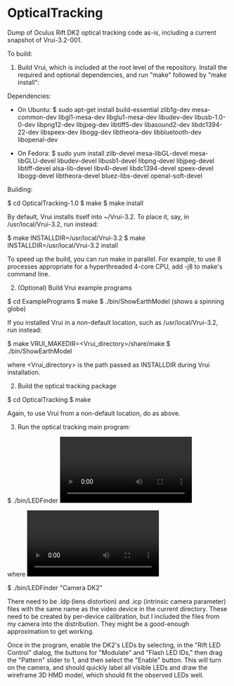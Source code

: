 OpticalTracking
===============

Dump of Oculus Rift DK2 optical tracking code as-is, including a current snapshot of Vrui-3.2-001.

To build:

1. Build Vrui, which is included at the root level of the repository. Install
   the required and optional dependencies, and run "make" followed by "make
   install":

Dependencies:

* On Ubuntu:
$ sudo apt-get install build-essential zlib1g-dev mesa-common-dev libgl1-mesa-dev
  libglu1-mesa-dev libudev-dev libusb-1.0-0-dev libpng12-dev libjpeg-dev
  libtiff5-dev libasound2-dev libdc1394-22-dev libspeex-dev libogg-dev
  libtheora-dev libbluetooth-dev libopenal-dev

* On Fedora:
$ sudo yum install zlib-devel mesa-libGL-devel mesa-libGLU-devel libudev-devel
  libusb1-devel libpng-devel libjpeg-devel libtiff-devel alsa-lib-devel
  libv4l-devel libdc1394-devel speex-devel libogg-devel libtheora-devel
  bluez-libs-devel openal-soft-devel

Building:

$ cd OpticalTracking-1.0
$ make
$ make install

By default, Vrui installs itself into ~/Vrui-3.2. To place it, say, in
  /usr/local/Vrui-3.2, run instead:

$ make INSTALLDIR=/usr/local/Vrui-3.2
$ make INSTALLDIR=/usr/local/Vrui-3.2 install

To speed up the build, you can run make in parallel. For example, to use 8
processes appropriate for a hyperthreaded 4-core CPU, add -j8 to make's command
line.

2. (Optional) Build Vrui example programs

$ cd ExamplePrograms
$ make
$ ./bin/ShowEarthModel
(shows a spinning globe)

If you installed Vrui in a non-default location, such as /usr/local/Vrui-3.2,
run instead:

$ make VRUI_MAKEDIR=<Vrui_directory>/share/make
$ ./bin/ShowEarthModel

where <Vrui_directory> is the path passed as INSTALLDIR during Vrui installation.

2. Build the optical tracking package

$ cd OpticalTracking
$ make

Again, to use Vrui from a non-default location, do as above.

3. Run the optical tracking main program:

$ ./bin/LEDFinder <video device name>

where <video device name> is the Video-4-Linux device name of the tracking
camera. This *should* be "Camera DK2", in which case the command line is:

$ ./bin/LEDFinder "Camera DK2"

There need to be .ldp (lens distortion) and .icp (intrinsic camera parameter)
files with the same name as the video device in the current directory. These need
to be created by per-device calibration, but I included the files from my camera
into the distribution. They might be a good-enough approximation to get working.

Once in the program, enable the DK2's LEDs by selecting, in the "Rift LED Control"
dialog, the buttons for "Modulate" and "Flash LED IDs," then drag the "Pattern"
slider to 1, and then select the "Enable" button. This will turn on the camera,
and should quickly label all visible LEDs and draw the wireframe 3D HMD model,
which should fit the observed LEDs well.
